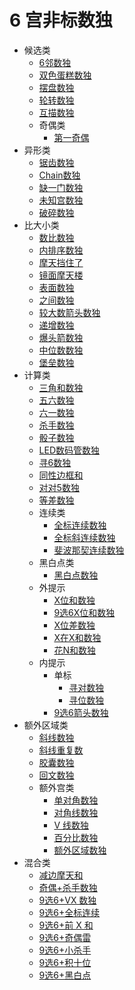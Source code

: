 # 6 宫非标数独

* 候选类
    * [6邻数独](候选类/6邻数独.md)
    * [双色蛋糕数独](候选类/双色蛋糕数独.md)
    * [摆盘数独](候选类/摆盘数独.md)
    * [轮转数独](候选类/轮转数独.md)
    * [互描数独](候选类/互描数独.md)
    * 奇偶类
       * [第一奇偶](候选类/奇偶类/第一奇偶.md)
* 异形类
    * [锯齿数独](异形类/锯齿数独.md)
    * [Chain数独](异形类/Chain数独.md)
    * [缺一门数独](异形类/缺一门数独.md)
    * [未知宫数独](异形类/未知宫数独.md)
    * [破碎数独](异形类/破碎数独.md)
* 比大小类
    * [数比数独](比大小类/数比数独.md)
    * [内排序数独](比大小类/内排序数独.md)
    * [摩天挡住了](比大小类/摩天挡住了.md)
    * [镜面摩天楼](比大小类/镜面摩天楼.md)
    * [表面数独](比大小类/表面数独.md)
    * [之间数独](比大小类/之间数独.md)
    * [较大数箭头数独](比大小类/较大数箭头数独.md)
    * [递增数独](比大小类/递增数独.md)
    * [爆头箭数独](比大小类/爆头箭数独.md)
    * [中位数数独](比大小类/中位数数独.md)
    * [堡垒数独](比大小类/堡垒数独.md)
* 计算类
    * [三角和数独](计算类/三角和数独.md)
    * [五六数独](计算类/五六数独.md)
    * [六一数独](计算类/六一数独.md)
    * [杀手数独](计算类/杀手数独.md)
    * [骰子数独](计算类/骰子数独.md)
    * [LED数码管数独](计算类/LED数码管数独.md)
    * [寻6数独](计算类/寻6数独.md)
    * [同性边框和](计算类/同性边框和.md)
    * [对对5数独](计算类/对对5数独.md)
    * [等差数独](计算类/等差数独.md)
    * 连续类
        * [全标连续数独](计算类/连续类/全标连续数独.md)
        * [全标斜连续数独](计算类/连续类/全标斜连续数独.md)
        * [斐波那契连续数独](计算类/连续类/斐波那契连续数独.md)
    * 黑白点类
        * [黑白点数独](计算类/黑白点类/黑白点数独.md)
    * 外提示
        * [X位和数独](计算类/外提示/X位和数独.md)
        * [9选6X位和数独](计算类/外提示/9选6X位和数独.md)
        * [X位差数独](计算类/外提示/X位差数独.md)
        * [X在X和数独](计算类/外提示/X在X和数独.md)
        * [花N和数独](计算类/外提示/花N和数独.md)
    * 内提示
        * 单标
            * [寻对数独](计算类/内提示/单标/寻对数独.md)
            * [寻位数独](计算类/内提示/单标/寻位数独.md)
        * [9选6箭头数独](计算类/内提示/9选6箭头数独.md)
* 额外区域类
    * [斜线数独](额外区域类/斜线数独.md)
    * [斜线重复数](额外区域类/斜线重复数.md)
    * [胶囊数独](额外区域类/胶囊数独.md)
    * [回文数独](额外区域类/回文数独.md)
    * 额外宫类
        * [单对角数独](额外区域类/额外宫类/单对角数独.md)
        * [对角线数独](额外区域类/额外宫类/对角线数独.md)
        * [V 线数独](额外区域类/额外宫类/V线数独.md)
        * [百分比数独](额外区域类/额外宫类/百分比数独.md)
        * [额外区域数独](额外区域类/额外宫类/额外区域数独.md)
* 混合类
  * [减边摩天和](混合类/减边摩天和.md)
  * [奇偶+杀手数独](混合类/奇偶+杀手数独.md)
  * [9选6+VX 数独](混合类/9选6+VX数独.md)
  * [9选6+全标连续](混合类/9选6+全标连续.md)
  * [9选6+前 X 和](混合类/9选6+前X和.md)
  * [9选6+奇偶雷](混合类/9选6+奇偶雷.md)
  * [9选6+小杀手](混合类/9选6+小杀手.md)
  * [9选6+积十位](混合类/9选6+积十位.md)
  * [9选6+黑白点](混合类/9选6+黑白点.md)
